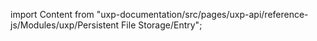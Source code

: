 
import Content from "uxp-documentation/src/pages/uxp-api/reference-js/Modules/uxp/Persistent File Storage/Entry";

<Content query="product=photoshop"/>

